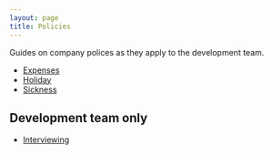 ```yaml
---
layout: page
title: Policies
---
```


Guides on company polices as they apply to the development team.

* [Expenses](expenses-and-purchases.md)
* [Holiday](holiday.md)
* [Sickness](sickness.md)

## Development team only

* [Interviewing](interviews.md)
